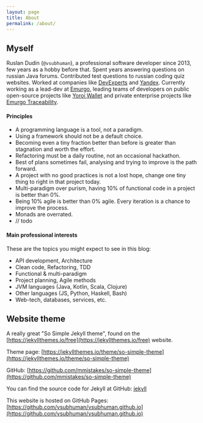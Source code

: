 ```yaml
---
layout: page
title: About
permalink: /about/
---
```


## Myself

Ruslan Dudin (`@vsubhuman`), a professional software developer since 2013, few years as a hobby before that. Spent years answering questions on russian Java forums. Contributed test questions to russian coding quiz websites. Worked at companies like [DevExperts](https://devexperts.com/) and [Yandex](https://yandex.com/company/). Currently working as a lead-dev at [Emurgo](https://emurgo.io/our-products), leading teams of developers on public open-source projects like [Yoroi Wallet](https://yoroi-wallet.com) and private enterprise projects like [Emurgo Traceability](https://emurgo-traceability.com/).

#### Principles

- A programming language is a tool, not a paradigm.
- Using a framework should not be a default choice. 
- Becoming even a tiny fraction better than before is greater than stagnation and worth the effort.
- Refactoring must be a daily routine, not an occasional hackathon.
- Best of plans sometimes fail, analysing and trying to improve is the path forward.
- A project with no good practices is not a lost hope, change one tiny thing to right in that project today.
- Multi-paradigm over purism, having 10% of functional code in a project is better than 0%.
- Being 10% agile is better than 0% agile. Every iteration is a chance to improve the process.
- Monads are overrated.
- // todo

#### Main professional interests

These are the topics you might expect to see in this blog:

- API development, Architecture
- Clean code, Refactoring, TDD
- Functional & multi-paradigm
- Project planning, Agile methods
- JVM languages (Java, Kotlin, Scala, Clojure)
- Other languages (JS, Python, Haskell, Bash)
- Web-tech, databases, services, etc.

## Website theme

A really great "So Simple Jekyll theme", found on the [https://jekyllthemes.io/free](https://jekyllthemes.io/free) website.

Theme page: [https://jekyllthemes.io/theme/so-simple-theme](https://jekyllthemes.io/theme/so-simple-theme)

GitHub: [https://github.com/mmistakes/so-simple-theme](https://github.com/mmistakes/so-simple-theme)

You can find the source code for Jekyll at GitHub: [jekyll](https://github.com/jekyll/jekyll)

This website is hosted on GitHub Pages:[https://github.com/vsubhuman/vsubhuman.github.io](https://github.com/vsubhuman/vsubhuman.github.io) 